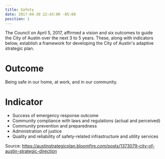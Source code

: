 ```yaml
---
title: Safety
date: 2017-04-30 22:43:00 -05:00
position: 1
---
```


The Council on April 5, 2017, affirmed a vision and six outcomes to guide the City of Austin over the next 3 to 5 years. These, along with indicators below, establish a framework for developing the City of Austin's adaptive strategic plan.

# Outcome

Being safe in our home, at work, and in our community.

# Indicator

* Success of emergency response outcome
* Community compliance with laws and regulations (actual and perceived)
* Community prevention and preparedness
* Administration of justice
* Quality and reliability of safety-related infrastructure and utility services

Source: https://austinstrategicplan.bloomfire.com/posts/1373079-city-of-austin-strategic-direction